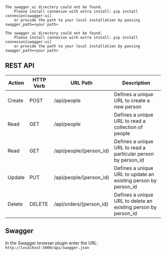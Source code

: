 ```
The swagger_ui directory could not be found.
    Please install connexion with extra install: pip install connexion[swagger-ui]
    or provide the path to your local installation by passing swagger_path=<your path>

The swagger_ui directory could not be found.
    Please install connexion with extra install: pip install connexion[swagger-ui]
    or provide the path to your local installation by passing swagger_path=<your path>
```

## REST API


| Action | HTTP Verb | URL Path | Description |
|--------|-----------|----------|-------------|
| Create | POST      |/api/people   |Defines a unique URL to create a new person   |   
| Read   | GET       | /api/people  |Defines a unique URL to read a collection of people   |   
| Read   | GET       | /api/people/{person_id}  |Defines a unique URL to read a particular person by person_id   |   
| Update | PUT       | /api/people/{person_id}  |Defines a unique URL to update an existing person by person_id   |   
| Delete | DELETE    | /api/orders/{person_id}  | Defines a unique URL to delete an existing person by person_id |  

## Swagger
In the Swagger browser plugin enter the URL: `http://localhost:5000/api/swagger.json`
